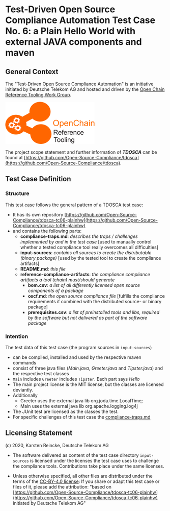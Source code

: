 # Test-Driven Open Source Compliance Automation Test Case No. 6: a Plain Hello World with external JAVA components and maven

## General Context
The "Test-Driven Open Source Compliance Automation" is an initiative initiated by Deutsche Telekom AG and hosted and driven by the [Open Chain Reference Tooling Work Group](http://oss-compliance-tooling.org/).

![openchain-reference-tooling-work-group-logo.png](img/logo.png)

The project scope statement and further information of ***TDOSCA*** can be found at [https://github.com/Open-Source-Compliance/tdosca](https://github.com/Open-Source-Compliance/tdosca).

## Test Case Definition

### Structure

This test case follows the general pattern of a TDOSCA test case:
* It has its own repository [https://github.com/Open-Source-Compliance/tdosca-tc06-plainhw](https://github.com/Open-Source-Compliance/tdosca-tc06-plainhw)
* and contains the following parts:
  - **compliance-traps.md**: *describes the traps / challenges implemented by and in the test case* [used to manually control whether a tested compliance tool really overcomes all difficulties]
  - **input-sources**: *contains all sources to create the distributable (binary package)* [used by the tested tool to create the compliance artifacts]
  - **README.md**: *this file*
  - **reference-compliance-artifacts**: *the compliance compliance artifacts a tool (chain) must/should generate*
    - **bom.csv**: *a list of all differently licensed open source components of a package*
    - **oscf.md**: *the open source compliance file* [fulfills the compliance requirements if combined with the distributed source- or binary package]
    - **prerequisites.csv**: *a list of preinstalled tools and libs, required by the software but not delivered as part of the software package*

### Intention

The test data of this test case (the program sources in ``input-sources``)

* can be compiled, installed and used by the respective maven commands
* consist of three java files (*Main.java*, *Greeter.java* and *Tipster.java*) and the respective test classes
* ``Main`` includes ``Greeter`` includes ``Tipster``. Each part says *Hello*
* The main project license is the MIT license, but the classes are licensed deviantly.
* Additionally
  - Greeter uses the external java lib org.joda.time.LocalTime;
  - Main uses the external java lib org.apache.logging.log4j
* The JUnit test are licensed as the classes the test.
* For specific challenges of this test case the [compliance-traps.md](compliance-traps.md)

## Licensing Statement

(c) 2020, Karsten Reincke, Deutsche Telekom AG

* The software delivered as content of the test case directory ``input-sources`` is licensed under the licenses the test case uses to challenge the compliance tools. Contributions take place under the same licenses.

* Unless otherwise specified, all other files are distributed under the terms of the [CC-BY-4.0 license](https://creativecommons.org/licenses/by/4.0/): If you share or adapt this test case or files of it, please add the attribution: "based on [https://github.com/Open-Source-Compliance/tdosca-tc06-plainhw](https://github.com/Open-Source-Compliance/tdosca-tc06-plainhw) initiated by Deutsche Telekom AG"
